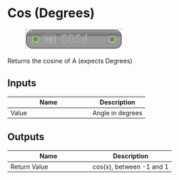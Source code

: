 # Cos (Degrees)

<div align="left" data-full-width="false"><figure><img src="../../../../api/Math/Trig/Cos_(Degrees).png" alt=""><figcaption></figcaption></figure></div>

Returns the cosine of A (expects Degrees)

## Inputs

<table><thead><tr><th width="170">Name</th><th>Description</th></tr></thead><tbody><tr><td>Value</td><td>Angle in degrees</td></tr></tbody></table>

## Outputs

<table><thead><tr><th width="170">Name</th><th>Description</th></tr></thead><tbody><tr><td>Return Value</td><td>cos(x), between -1 and 1</td></tr></tbody></table>
